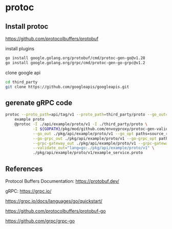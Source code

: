 # protoc

## Install protoc

https://github.com/protocolbuffers/protobuf

install plugins

```bash
go install google.golang.org/protobuf/cmd/protoc-gen-go@v1.28
go install google.golang.org/grpc/cmd/protoc-gen-go-grpc@v1.2
```

clone google api

```bash
cd third_party
git clone https://github.com/googleapis/googleapis.git
```

## gerenate gRPC code

```bash
protoc --proto_path=api/tag/v1 --proto_path=third_party/proto --go_out=plugins=grpc:api/tag/v1 --go_opt paths=source_relative tag_service.proto
    example proto
    @protoc -I ./api/example/proto/v1 -I ./third_party/proto \
            -I ${GOPATH}/pkg/mod/github.com/envoyproxy/protoc-gen-validate@v0.6.1 \
            --go_out ./pkg/api/example/proto/v1 --go_opt paths=source_relative \
            --go-grpc_out ./pkg/api/example/proto/v1 --go-grpc_opt paths=source_relative \
            --grpc-gateway_out ./pkg/api/example/proto/v1 --grpc-gateway_opt paths=source_relative \
            --validate_out="lang=go:./pkg/api/example/proto/v1" \
            ./pkg/api/example/proto/v1/example_service.proto
```

## References

Protocol Buffers Documentation: <https://protobuf.dev/>

gRPC: <https://grpc.io/>

<https://grpc.io/docs/languages/go/quickstart/>

<https://github.com/protocolbuffers/protobuf-go>

<https://github.com/grpc/grpc-go>
